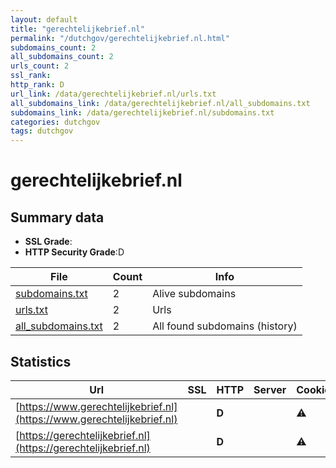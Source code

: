 ```yaml
---
layout: default
title: "gerechtelijkebrief.nl"
permalink: "/dutchgov/gerechtelijkebrief.nl.html"
subdomains_count: 2
all_subdomains_count: 2
urls_count: 2
ssl_rank: 
http_rank: D
url_link: /data/gerechtelijkebrief.nl/urls.txt
all_subdomains_link: /data/gerechtelijkebrief.nl/all_subdomains.txt
subdomains_link: /data/gerechtelijkebrief.nl/subdomains.txt
categories: dutchgov
tags: dutchgov
---
```



# gerechtelijkebrief.nl
## Summary data


 - **SSL Grade**:
 - **HTTP Security Grade**:D


| File       | Count | Info |
|------------|-------|------|
|[subdomains.txt](/DutchGovScope/data/gerechtelijkebrief.nl/subdomains.txt)|2|Alive subdomains|
|[urls.txt](/DutchGovScope/data/gerechtelijkebrief.nl/urls.txt)|2|Urls|
|[all_subdomains.txt](/DutchGovScope/data/gerechtelijkebrief.nl/all_subdomains.txt)|2|All found subdomains (history)|


## Statistics


| Url | SSL | HTTP | Server | Cookie | HSTS | CORS | CTO | CSP | XFO | XXP | RP |FP| Tech |Title |
|--------|-------|-------|------|------|------|------|------|------|------|------|------|------|------|------|
|[https://www.gerechtelijkebrief.nl](https://www.gerechtelijkebrief.nl)| | **D**||:warning: |:white_check_mark: | | | | | | :white_check_mark: | |HSTS Microsoft ASP.NET:4.0.30319|Gerechtelijke br...|
|[https://gerechtelijkebrief.nl](https://gerechtelijkebrief.nl)| | **D**||:warning: |:white_check_mark: | | | | | | :white_check_mark: | |HSTS Microsoft ASP.NET|Document Moved|

